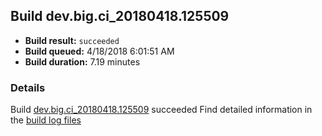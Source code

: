 ## Build dev.big.ci_20180418.125509
- **Build result:** `succeeded`
- **Build queued:** 4/18/2018 6:01:51 AM
- **Build duration:** 7.19 minutes
### Details
Build [dev.big.ci_20180418.125509](https://winappstudio.visualstudio.com/web/build.aspx?pcguid=a4ef43be-68ce-4195-a619-079b4d9834c2&builduri=vstfs%3a%2f%2f%2fBuild%2fBuild%2f25509) succeeded
Find detailed information in the [build log files](https://uwpctdiags.blob.core.windows.net/buildlogs/dev.big.ci_20180418.125509_logs.zip)
